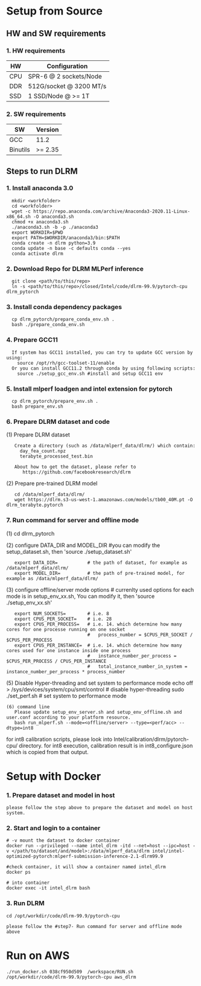 ﻿# Setup from Source

## HW and SW requirements
### 1. HW requirements
| HW  |      Configuration      |
| --  | ----------------------- |
| CPU | SPR-6 @ 2 sockets/Node  |
| DDR | 512G/socket @ 3200 MT/s |
| SSD | 1 SSD/Node @ >= 1T      |

### 2. SW requirements
| SW       | Version |
|----------|---------|
| GCC      |  11.2   |
| Binutils | >= 2.35 |

## Steps to run DLRM

### 1. Install anaconda 3.0
```
  mkdir <workfolder>
  cd <workfolder>
  wget -c https://repo.anaconda.com/archive/Anaconda3-2020.11-Linux-x86_64.sh -O anaconda3.sh
  chmod +x anaconda3.sh
  ./anaconda3.sh -b -p ./anaconda3
  export WORKDIR=$PWD
  export PATH=$WORKDIR/anaconda3/bin:$PATH
  conda create -n dlrm python=3.9
  conda update -n base -c defaults conda --yes
  conda activate dlrm
```
### 2. Download Repo for DLRM MLPerf inference
```
  git clone <path/to/this/repo> 
  ln -s <path/to/this/repo>/closed/Intel/code/dlrm-99.9/pytorch-cpu dlrm_pytorch
```
### 3. Install conda dependency packages
```
  cp dlrm_pytorch/prepare_conda_env.sh .
  bash ./prepare_conda_env.sh
```
### 4. Prepare GCC11
```
  If system has GCC11 installed, you can try to update GCC version by using:
    source /opt/rh/gcc-toolset-11/enable
  Or you can install GCC11.2 through conda by using following scripts:
    source ./setup_gcc_env.sh #install and setup GCC11 env
```
### 5. Install mlperf loadgen and intel extension for pytorch
```
  cp dlrm_pytorch/prepare_env.sh .
  bash prepare_env.sh
```
### 6. Prepare DLRM dataset and code
(1) Prepare DLRM dataset
```
   Create a directory (such as /data/mlperf_data/dlrm/) which contain:
     day_fea_count.npz
     terabyte_processed_test.bin

   About how to get the dataset, please refer to
      https://github.com/facebookresearch/dlrm
```
(2) Prepare pre-trained DLRM model
```
   cd /data/mlperf_data/dlrm/
   wget https://dlrm.s3-us-west-1.amazonaws.com/models/tb00_40M.pt -O dlrm_terabyte.pytorch
```
### 7. Run command for server and offline mode

(1) cd dlrm_pytorch

(2) configure DATA_DIR and MODEL_DIR #you can modify the setup_dataset.sh, then 'source ./setup_dataset.sh'
```
   export DATA_DIR=           # the path of dataset, for example as /data/mlperf_data/dlrm/
   export MODEL_DIR=          # the path of pre-trained model, for example as /data/mlperf_data/dlrm/
```
(3) configure offline/server mode options # currenlty used options for each mode is in setup_env_xx.sh, You can modify it, then 'source ./setup_env_xx.sh'
```
   export NUM_SOCKETS=        # i.e. 8
   export CPUS_PER_SOCKET=    # i.e. 28
   export CPUS_PER_PROCESS=   # i.e. 14. which determine how many cores for one processe running on one socket
                              #   process_number = $CPUS_PER_SOCKET / $CPUS_PER_PROCESS
   export CPUS_PER_INSTANCE=  # i.e. 14. which determine how many cores used for one instance inside one process
                              #   instance_number_per_process = $CPUS_PER_PROCESS / CPUS_PER_INSTANCE
                              #   total_instance_number_in_system = instance_number_per_process * process_number
```
(5) Disable Hyper-threading and set system to performance mode
   echo off  > /sys/devices/system/cpu/smt/control  # disable hyper-threading
   sudo ./set_perf.sh           # set system to performance mode
```
(6) command line
   Please update setup_env_server.sh and setup_env_offline.sh and user.conf according to your platform resource.
   bash run_mlperf.sh --mode=<offline/server> --type=<perf/acc> --dtype=int8
```
   for int8 calibration scripts, please look into Intel/calibration/dlrm/pytorch-cpu/ directory.
   for int8 execution, calibration result is in int8_configure.json which is copied from that output.



# Setup with Docker

###  1. Prepare dataset and model in host

```
please follow the step above to prepare the dataset and model on host system.
```
###  2. Start and login to a container

```
# -v mount the dataset to docker container 
docker run --privileged --name intel_dlrm -itd --net=host --ipc=host -v </path/to/dataset/and/model>:/data/mlperf_data/dlrm intel/intel-optimized-pytorch:mlperf-submission-inference-2.1-dlrm99.9

#check container, it will show a container named intel_dlrm
docker ps

# into container
docker exec -it intel_dlrm bash
```
###  3. Run DLRM

```
cd /opt/workdir/code/dlrm-99.9/pytorch-cpu 
```
```
please follow the #step7- Run command for server and offline mode above
```


# Run on AWS
```
./run_docker.sh 038cf950d509  /workspace/RUN.sh  /opt/workdir/code/dlrm-99.9/pytorch-cpu aws_dlrm
```

